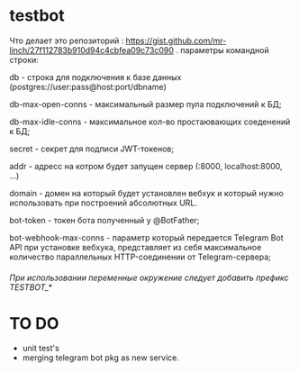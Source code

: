 # testbot
 Что делает это репозиторий : https://gist.github.com/mr-linch/27f112783b910d94c4cbfea09c73c090 .
параметры командной строки:

db - строка для подключения к базе данных (postgres://user:pass@host:port/dbname)

db-max-open-conns - максимальный размер пула подключений к БД;

db-max-idle-conns - максимальное кол-во простаювающих соеденений к БД;

secret - секрет для подписи JWT-токенов;

addr - адресс на котром будет запущен сервер (:8000, localhost:8000, ...)

domain - домен на который будет установлен вебхук и который нужно использовать при построений абсолютных URL.

bot-token - токен бота полученный у @BotFather;

bot-webhook-max-conns - параметр который передается Telegram Bot API при установке вебхука, представляет из себя максимальное количество 
параллельных HTTP-соединении от Telegram-сервера;

<h6>При использовании переменные окружение следует добавить префикс TESTBOT_*</h6>

# TO DO

- unit test's
- merging telegram bot pkg as new service.
